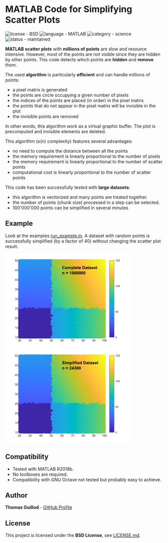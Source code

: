 # MATLAB Code for Simplifying Scatter Plots

![license - BSD](https://img.shields.io/badge/license-BSD-green)
![language - MATLAB](https://img.shields.io/badge/language-MATLAB-blue)
![category - science](https://img.shields.io/badge/category-science-lightgrey)
![status - maintained](https://img.shields.io/badge/status-maintained-green)

**MATLAB scatter plots** with **millions of points** are slow and resource intensive.
However, most of the points are not visible since they are hidden by other points.
This code detects which points are **hidden** and **remove** them.

The used **algorithm** is particularly **efficient** and can handle millions of points:
* a pixel matrix is generated
* the points are circle occupying a given number of pixels
* the indices of the points are placed (in order) in the pixel matrix
* the points that do not appear in the pixel matrix will be invisible in the plot
* the invisible points are removed

In other words, this algorithm work as a virtual graphic buffer.
The plot is precomputed and invisible elements are deleted.

This algorithm (o(n) complexity) features several advantages:
* no need to compute the distance between all the points
* the memory requirement is linearly proportional to the number of pixels
* the memory requirement is linearly proportional to the number of scatter points
* computational cost is linearly proportional to the number of scatter points 

This code has been successfully tested with **large datasets**:
* this algorithm is vectorized and many points are treated together.
* the number of points (chunk size) processed in a step can be selected.
* 100'000'000 points can be simplified in several minutes

## Example

Look at the examples [run_example.m](run_example.m).
A dataset with random points is successfully simplified (by a factor of 40) without changing the scatter plot result.

<p float="middle">
    <img src="readme_img/complete_dataset.png" width="400">
    <img src="readme_img/simplified_dataset.png" width="400">
</p>

## Compatibility

* Tested with MATLAB R2018b.
* No toolboxes are required.
* Compatibility with GNU Octave not tested but probably easy to achieve.

## Author

**Thomas Guillod** - [GitHub Profile](https://github.com/otvam)

## License

This project is licensed under the **BSD License**, see [LICENSE.md](LICENSE.md).
